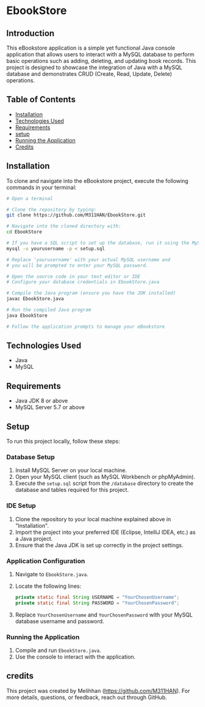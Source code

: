# EbookStore

## Introduction
This eBookstore application is a simple yet functional Java console application that allows users to interact with a MySQL database to perform basic operations such as adding, deleting, and updating book records. This project is designed to showcase the integration of Java with a MySQL database and demonstrates CRUD (Create, Read, Update, Delete) operations.

## Table of Contents

- [Installation](#installation)
- [Technologies Used](#TechnologiesUsed)
- [Requirements](#Requirements)
- [setup](#Setup)
- [Running the Application](RunningtheApplication)
- [Credits](#credits)

## Installation

To clone and navigate into the eBookstore project, execute the following commands in your terminal:

```bash
# Open a terminal

# Clone the repository by typing:
git clone https://github.com/M311HAN/EbookStore.git

# Navigate into the cloned directory with:
cd EbookStore

# If you have a SQL script to set up the database, run it using the MySQL command-line tool
mysql -u yourusername -p < setup.sql

# Replace 'yourusername' with your actual MySQL username and 
# you will be prompted to enter your MySQL password.

# Open the source code in your text editor or IDE
# Configure your database credentials in EbookStore.java

# Compile the Java program (ensure you have the JDK installed)
javac EbookStore.java

# Run the compiled Java program
java EbookStore

# Follow the application prompts to manage your eBookstore

```

## Technologies Used
- Java
- MySQL

## Requirements
- Java JDK 8 or above
- MySQL Server 5.7 or above

## Setup
To run this project locally, follow these steps:

### Database Setup
1. Install MySQL Server on your local machine.
2. Open your MySQL client (such as MySQL Workbench or phpMyAdmin).
3. Execute the `setup.sql` script from the `/database` directory to create the database and tables required for this project.

### IDE Setup
1. Clone the repository to your local machine explained above in "Installation".
2. Import the project into your preferred IDE (Eclipse, IntelliJ IDEA, etc.) as a Java project.
3. Ensure that the Java JDK is set up correctly in the project settings.

### Application Configuration
1. Navigate to `EbookStore.java`.
2. Locate the following lines:

    ```java
    private static final String USERNAME = "YourChosenUsername";
    private static final String PASSWORD = "YourChosenPassword";
    ```

3. Replace `YourChosenUsername` and `YourChosenPassword` with your MySQL database username and password.

### Running the Application
1. Compile and run `EbookStore.java`.
2. Use the console to interact with the application.

## credits
This project was created by Melihhan (https://github.com/M311HAN). For more details, questions, or feedback, reach out through GitHub.
